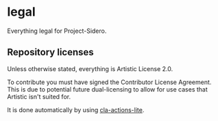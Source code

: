 # legal
Everything legal for Project-Sidero.

## Repository licenses

Unless otherwise stated, everything is Artistic License 2.0.

To contribute you must have signed the Contributor License Agreement.
This is due to potential future dual-licensing to allow for use cases that Artistic isn't suited for.

It is done automatically by using [cla-actions-lite](https://github.com/marketplace/actions/cla-assistant-lite).